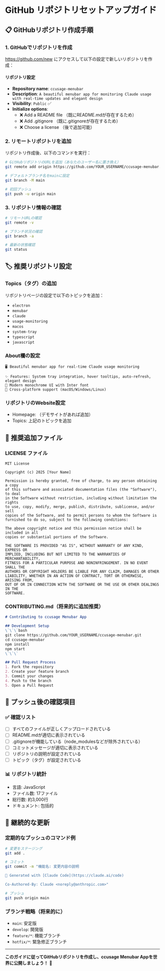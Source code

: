 # GitHub リポジトリセットアップガイド

## 📋 GitHubリポジトリ作成手順

### 1. GitHubでリポジトリを作成
https://github.com/new にアクセスして以下の設定で新しいリポジトリを作成：

#### リポジトリ設定
- **Repository name**: `ccusage-menubar`
- **Description**: `A beautiful menubar app for monitoring Claude usage with real-time updates and elegant design`
- **Visibility**: `Public` ✅
- **Initialize options**: 
  - ❌ Add a README file （既にREADME.mdが存在するため）
  - ❌ Add .gitignore （既に.gitignoreが存在するため）
  - ❌ Choose a license （後で追加可能）

### 2. リモートリポジトリを追加
リポジトリ作成後、以下のコマンドを実行：

```bash
# GitHubリポジトリのURLを追加（あなたのユーザー名に置き換え）
git remote add origin https://github.com/YOUR_USERNAME/ccusage-menubar.git

# デフォルトブランチ名をmainに設定
git branch -M main

# 初回プッシュ
git push -u origin main
```

### 3. リポジトリ情報の確認
```bash
# リモートURLの確認
git remote -v

# ブランチ状況の確認
git branch -a

# 最新の状態確認
git status
```

## 🏷️ 推奨リポジトリ設定

### Topics（タグ）の追加
リポジトリページの設定で以下のトピックを追加：
- `electron`
- `menubar`
- `claude`
- `usage-monitoring`
- `macos`
- `system-tray`
- `typescript`
- `javascript`

### About欄の設定
```
🖥️ Beautiful menubar app for real-time Claude usage monitoring

✨ Features: System tray integration, hover tooltips, auto-refresh, elegant design
🎨 Modern monochrome UI with Inter font
🚀 Cross-platform support (macOS/Windows/Linux)
```

### リポジトリのWebsite設定
- Homepage: （デモサイトがあれば追加）
- Topics: 上記のトピックを追加

## 📄 推奨追加ファイル

### LICENSE ファイル
```
MIT License

Copyright (c) 2025 [Your Name]

Permission is hereby granted, free of charge, to any person obtaining a copy
of this software and associated documentation files (the "Software"), to deal
in the Software without restriction, including without limitation the rights
to use, copy, modify, merge, publish, distribute, sublicense, and/or sell
copies of the Software, and to permit persons to whom the Software is
furnished to do so, subject to the following conditions:

The above copyright notice and this permission notice shall be included in all
copies or substantial portions of the Software.

THE SOFTWARE IS PROVIDED "AS IS", WITHOUT WARRANTY OF ANY KIND, EXPRESS OR
IMPLIED, INCLUDING BUT NOT LIMITED TO THE WARRANTIES OF MERCHANTABILITY,
FITNESS FOR A PARTICULAR PURPOSE AND NONINFRINGEMENT. IN NO EVENT SHALL THE
AUTHORS OR COPYRIGHT HOLDERS BE LIABLE FOR ANY CLAIM, DAMAGES OR OTHER
LIABILITY, WHETHER IN AN ACTION OF CONTRACT, TORT OR OTHERWISE, ARISING FROM,
OUT OF OR IN CONNECTION WITH THE SOFTWARE OR THE USE OR OTHER DEALINGS IN THE
SOFTWARE.
```

### CONTRIBUTING.md（将来的に追加推奨）
```markdown
# Contributing to ccusage Menubar App

## Development Setup
\`\`\`bash
git clone https://github.com/YOUR_USERNAME/ccusage-menubar.git
cd ccusage-menubar
npm install
npm start
\`\`\`

## Pull Request Process
1. Fork the repository
2. Create your feature branch
3. Commit your changes
4. Push to the branch
5. Open a Pull Request
```

## 🚀 プッシュ後の確認項目

### ✅ 確認リスト
- [ ] すべてのファイルが正しくアップロードされている
- [ ] README.mdが適切に表示されている
- [ ] .gitignoreが機能している（node_modulesなどが除外されている）
- [ ] コミットメッセージが適切に表示されている
- [ ] リポジトリの説明が設定されている
- [ ] トピック（タグ）が設定されている

### 📊 リポジトリ統計
- 言語: JavaScript 
- ファイル数: 17ファイル
- 総行数: 約3,000行
- ドキュメント: 包括的

## 🔄 継続的な更新

### 定期的なプッシュのコマンド例
```bash
# 変更をステージング
git add .

# コミット
git commit -m "機能名: 変更内容の説明

🔧 Generated with [Claude Code](https://claude.ai/code)

Co-Authored-By: Claude <noreply@anthropic.com>"

# プッシュ
git push origin main
```

### ブランチ戦略（将来的に）
- `main`: 安定版
- `develop`: 開発版
- `feature/*`: 機能ブランチ
- `hotfix/*`: 緊急修正ブランチ

---

**このガイドに従ってGitHubリポジトリを作成し、ccusage Menubar Appを世界に公開しましょう！** 🌟